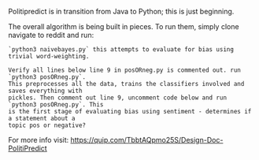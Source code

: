 Politipredict is in transition from Java to Python; this is just beginning.

The overall algorithm is being built in pieces. To run them, simply clone navigate to reddit and run:

    `python3 naivebayes.py` this attempts to evaluate for bias using trivial word-weighting.

    Verify all lines below line 9 in posORneg.py is commented out. run `python3 posORneg.py`.
    This preprocesses all the data, trains the classifiers involved and saves everything with
    pickles. Then comment out line 9, uncomment code below and run `python3 posORneg.py`. This
    is the first stage of evaluating bias using sentiment - determines if a statement about a 
    topic pos or negative?

For more info visit: https://quip.com/TbbtAQpmo25S/Design-Doc-PolitiPredict

